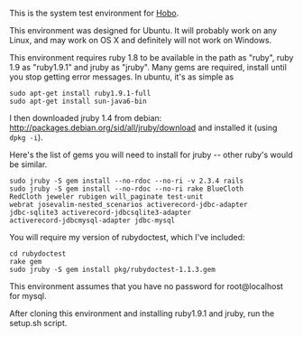 This is the system test environment for
[Hobo](http://github.com/tablatom/hobo).

This environment was designed for Ubuntu.  It will probably work on
any Linux, and may work on OS X and definitely will not work on
Windows.

This environment requires ruby 1.8 to be available in the path as
"ruby", ruby 1.9 as "ruby1.9.1" and jruby as "jruby".  Many gems are
required, install until you stop getting error messages.  In ubuntu,
it's as simple as

    sudo apt-get install ruby1.9.1-full
    sudo apt-get install sun-java6-bin 

I then downloaded jruby 1.4 from debian:
http://packages.debian.org/sid/all/jruby/download and installed it
(using `dpkg -i`).

Here's the list of gems you will need to install for jruby -- other
ruby's would be similar.

    sudo jruby -S gem install --no-rdoc --no-ri -v 2.3.4 rails
    sudo jruby -S gem install --no-rdoc --no-ri rake BlueCloth
    RedCloth jeweler rubigen will_paginate test-unit
    webrat josevalim-nested_scenarios activerecord-jdbc-adapter
    jdbc-sqlite3 activerecord-jdbcsqlite3-adapter
    activerecord-jdbcmysql-adapter jdbc-mysql

You will require my version of rubydoctest, which I've included:

    cd rubydoctest
    rake gem
    sudo jruby -S gem install pkg/rubydoctest-1.1.3.gem 

This environment assumes that you have no password for root@localhost
for mysql.

After cloning this environment and installing ruby1.9.1 and jruby, run
the setup.sh script.


